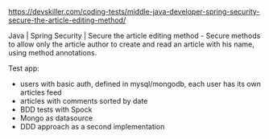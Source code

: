 https://devskiller.com/coding-tests/middle-java-developer-spring-security-secure-the-article-editing-method/

Java | Spring Security | Secure the article editing method - Secure methods to allow only the article author 
to create and read an article with his name, using method annotations.


Test app:
- users with basic auth, defined in mysql/mongodb, each user has its own articles feed
- articles with comments sorted by date
- BDD tests with Spock
- Mongo as datasource
- DDD approach as a second implementation
